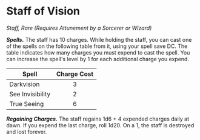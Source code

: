 # Staff of Vision
*Staff, Rare (Requires Attunement by a Sorcerer or Wizard)*

***Spells.*** The staff has 10 charges. While holding the staff, you can cast one of the spells on the following table from it, using your spell save DC. The table indicates how many charges you must expend to cast the spell. You can increase the spell's level by 1 for each additional charge you expend.

| Spell            | Charge Cost |
|------------------|:-----------:|
| Darkvision       | 3           |
| See Invisibility | 2           |
| True Seeing      | 6           |

***Regaining Charges.*** The staff regains 1d6 + 4 expended charges daily at dawn. If you expend the last charge, roll 1d20. On a 1, the staff is destroyed and lost forever.